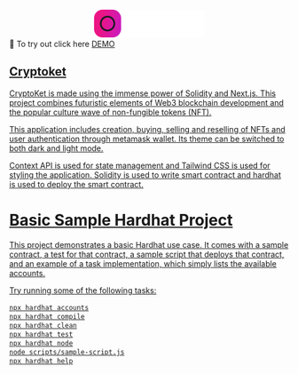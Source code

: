 <div id="top"></div>


<br />
<div align="center">
  <a href="https://github.com/jeffjiang13/movie-app">
    <img src="assets/logo.png" alt="cryptoket" width="200" height="50">
  </a>

</div>
👋 To try out click here
<a href="cryptoket-v2.vercel.app" > DEMO

## Cryptoket
CryptoKet is made using the immense power of Solidity and Next.js. This project combines futuristic elements of Web3 blockchain development and the popular culture wave of non-fungible tokens (NFT).

This application includes creation, buying, selling and reselling of NFTs and user authentication through metamask wallet. Its theme can be switched to both dark and light mode.

Context API is used for state management and Tailwind CSS is used for styling the application. Solidity is used to write smart contract and hardhat is used to deploy the smart contract.



# Basic Sample Hardhat Project

This project demonstrates a basic Hardhat use case. It comes with a sample contract, a test for that contract, a sample script that deploys that contract, and an example of a task implementation, which simply lists the available accounts.

Try running some of the following tasks:

```shell
npx hardhat accounts
npx hardhat compile
npx hardhat clean
npx hardhat test
npx hardhat node
node scripts/sample-script.js
npx hardhat help
```
